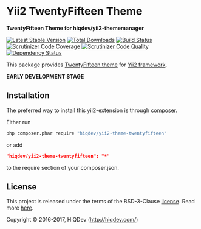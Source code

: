 # Yii2 TwentyFifteen Theme

**TwentyFifteen Theme for hiqdev/yii2-thememanager**

[![Latest Stable Version](https://poser.pugx.org/hiqdev/yii2-theme-twentyfifteen/v/stable)](https://packagist.org/packages/hiqdev/yii2-theme-twentyfifteen)
[![Total Downloads](https://poser.pugx.org/hiqdev/yii2-theme-twentyfifteen/downloads)](https://packagist.org/packages/hiqdev/yii2-theme-twentyfifteen)
[![Build Status](https://img.shields.io/travis/hiqdev/yii2-theme-twentyfifteen.svg)](https://travis-ci.org/hiqdev/yii2-theme-twentyfifteen)
[![Scrutinizer Code Coverage](https://img.shields.io/scrutinizer/coverage/g/hiqdev/yii2-theme-twentyfifteen.svg)](https://scrutinizer-ci.com/g/hiqdev/yii2-theme-twentyfifteen/)
[![Scrutinizer Code Quality](https://img.shields.io/scrutinizer/g/hiqdev/yii2-theme-twentyfifteen.svg)](https://scrutinizer-ci.com/g/hiqdev/yii2-theme-twentyfifteen/)
[![Dependency Status](https://www.versioneye.com/php/hiqdev:yii2-theme-twentyfifteen/dev-master/badge.svg)](https://www.versioneye.com/php/hiqdev:yii2-theme-twentyfifteen/dev-master)

This package provides [TwentyFifteen theme] for [Yii2 framework].

**EARLY DEVELOPMENT STAGE**

[TwentyFifteen theme]:  https://wordpress.org/themes/twentyfifteen/
[Yii2 framework]:       http://yiiframework.com/

## Installation

The preferred way to install this yii2-extension is through [composer](http://getcomposer.org/download/).

Either run

```sh
php composer.phar require "hiqdev/yii2-theme-twentyfifteen"
```

or add

```json
"hiqdev/yii2-theme-twentyfifteen": "*"
```

to the require section of your composer.json.

## License

This project is released under the terms of the BSD-3-Clause [license](LICENSE).
Read more [here](http://choosealicense.com/licenses/bsd-3-clause).

Copyright © 2016-2017, HiQDev (http://hiqdev.com/)
